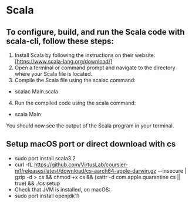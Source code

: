 # Scala 

## To configure, build, and run the Scala code with scala-cli, follow these steps: 
1. Install Scala by following the instructions on their website: [https://www.scala-lang.org/download/]
2. Open a terminal or command prompt and navigate to the directory where your Scala file is located.
3. Compile the Scala file using the scalac command:
- scalac Main.scala
4. Run the compiled code using the scala command: 
- scala Main 

You should now see the output of the Scala program in your terminal.

## Setup macOS port or direct download with cs 
- sudo port install scala3.2
- curl -fL https://github.com/VirtusLab/coursier-m1/releases/latest/download/cs-aarch64-apple-darwin.gz --insecure | gzip -d > cs && chmod +x cs && (xattr -d com.apple.quarantine cs || true) && ./cs setup
- Check that JVM is installed, on macOS: 
- sudo port install openjdk11